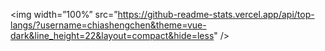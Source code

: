 

<img width=”100%” src=”https://github-readme-stats.vercel.app/api/top-langs/?username=chiashengchen&theme=vue-dark&line_height=22&layout=compact&hide=less" />
